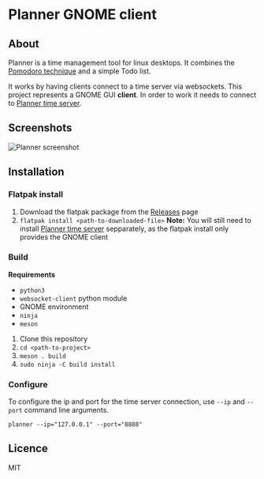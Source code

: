 # Planner GNOME client

## About
Planner is a time management tool for linux desktops.
It combines the [Pomodoro technique](https://en.wikipedia.org/wiki/Pomodoro_Technique) and a simple Todo list.

It works by having clients connect to a time server via websockets.
This project represents a GNOME GUI **client**.
In order to work it needs to connect to [Planner time server](https://gitlab.com/i2002/planner-time-server).

## Screenshots
![Planner screenshot](https://gitlab.com/i2002/planner-gnome-client/raw/master/screenshots/planner.png)

## Installation
### Flatpak install
1. Download the flatpak package from the [Releases](https://gitlab.com/i2002/planner-gnome-client/-/releases) page
2. `flatpak install <path-to-downloaded-file>`
**Note:** You will still need to install [Planner time server](https://gitlab.com/i2002/planner-time-server) sepparately, as the flatpak install only provides the GNOME client

### Build
**Requirements**
- `python3`
- `websocket-client` python module
- GNOME environment
- `ninja`
- `meson`

1. Clone this repository
2. `cd <path-to-project>`
3. `meson . build`
4. `sudo ninja -C build install`

### Configure
To configure the ip and port for the time server connection, use `--ip` and `--port` command line arguments.

`planner --ip="127.0.0.1" --port="8888"`

## Licence
MIT
